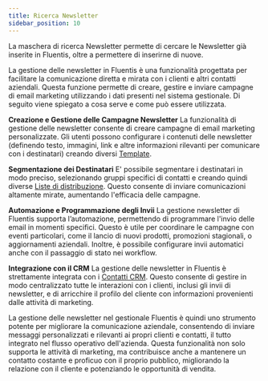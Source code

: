 ```yaml
---
title: Ricerca Newsletter
sidebar_position: 10
---
```


La maschera di ricerca Newsletter permette di cercare le Newsletter già inserite in Fluentis, oltre a permettere di inserirne di nuove.

La gestione delle newsletter in Fluentis è una funzionalità progettata per facilitare la comunicazione diretta e mirata con i clienti e altri contatti aziendali. Questa funzione permette di creare, gestire e inviare campagne di email marketing utilizzando i dati presenti nel sistema gestionale. Di seguito viene spiegato a cosa serve e come può essere utilizzata.

**Creazione e Gestione delle Campagne Newsletter**
La funzionalità di gestione delle newsletter consente di creare campagne di email marketing personalizzate. Gli utenti possono configurare i contenuti delle newsletter (definendo testo, immagini, link e altre informazioni rilevanti per comunicare con i destinatari) creando diversi [Template](/docs/crm/budget-marketing-automation/template/template-search).

**Segmentazione dei Destinatari**
E' possibile segmentare i destinatari in modo preciso, selezionando gruppi specifici di contatti e creando quindi diverse [Liste di distribuzione](/docs/crm/budget-marketing-automation/distribution-list/distribution-list-search). Questo consente di inviare comunicazioni altamente mirate, aumentando l'efficacia delle campagne.

**Automazione e Programmazione degli Invii**
La gestione newsletter di Fluentis supporta l’automazione, permettendo di programmare l'invio delle email in momenti specifici. Questo è utile per coordinare le campagne con eventi particolari, come il lancio di nuovi prodotti, promozioni stagionali, o aggiornamenti aziendali. Inoltre, è possibile configurare invii automatici anche con il passaggio di stato nei workflow.

**Integrazione con il CRM**
La gestione delle newsletter in Fluentis è strettamente integrata con i [Contatti CRM](/docs/crm/home-crm/contacts/search-contacts). Questo consente di gestire in modo centralizzato tutte le interazioni con i clienti, inclusi gli invii di newsletter, e di arricchire il profilo del cliente con informazioni provenienti dalle attività di marketing.

La gestione delle newsletter nel gestionale Fluentis è quindi uno strumento potente per migliorare la comunicazione aziendale, consentendo di inviare messaggi personalizzati e rilevanti ai propri clienti e contatti, il tutto integrato nel flusso operativo dell'azienda. Questa funzionalità non solo supporta le attività di marketing, ma contribuisce anche a mantenere un contatto costante e proficuo con il proprio pubblico, migliorando la relazione con il cliente e potenziando le opportunità di vendita.
